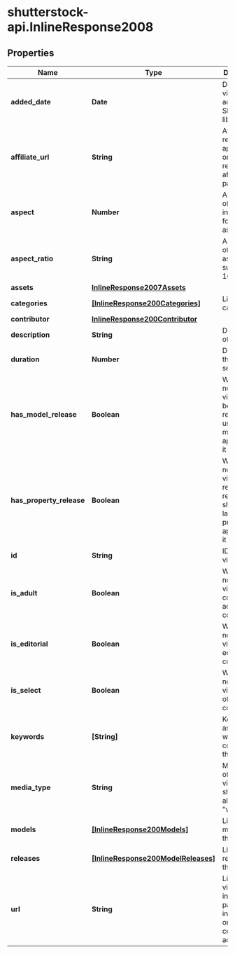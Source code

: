 # shutterstock-api.InlineResponse2008

## Properties
Name | Type | Description | Notes
------------ | ------------- | ------------- | -------------
**added_date** | **Date** | Date this video was added to the Shutterstock library | [optional] 
**affiliate_url** | **String** | Affiliate referral link; appears only for registered affiliate partners | [optional] 
**aspect** | **Number** | Aspect ratio of this video in decimal format, such as 0.6667 | [optional] 
**aspect_ratio** | **String** | Aspect ratio of the video as a ratio, such as 16:9 | [optional] 
**assets** | [**InlineResponse2007Assets**](InlineResponse2007Assets.md) |  | [optional] 
**categories** | [**[InlineResponse200Categories]**](InlineResponse200Categories.md) | List of categories | [optional] 
**contributor** | [**InlineResponse200Contributor**](InlineResponse200Contributor.md) |  | 
**description** | **String** | Description of this video | [optional] 
**duration** | **Number** | Duration of this video, in seconds | [optional] 
**has_model_release** | **Boolean** | Whether or not this video has been released for use by the model appearing in it | [optional] 
**has_property_release** | **Boolean** | Whether or not this video has received a release to show the landmark or property appearing in it | [optional] 
**id** | **String** | ID of the video | 
**is_adult** | **Boolean** | Whether or not this video contains adult content | [optional] 
**is_editorial** | **Boolean** | Whether or not this video is editorial content | [optional] 
**is_select** | **Boolean** | Whether or not this video is part of the select collection | [optional] 
**keywords** | **[String]** | Keywords associated with the content of this video | [optional] 
**media_type** | **String** | Media type of this video, should always be \"video\" | 
**models** | [**[InlineResponse200Models]**](InlineResponse200Models.md) | List of models in this video | [optional] 
**releases** | [**[InlineResponse200ModelReleases]**](InlineResponse200ModelReleases.md) | List of all releases of this video | [optional] 
**url** | **String** | Link to video information page; included only for certain accounts | [optional] 


